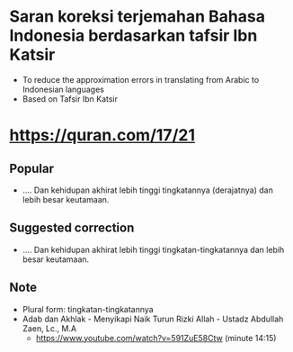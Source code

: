 # Saran koreksi terjemahan Bahasa Indonesia berdasarkan tafsir Ibn Katsir
* To reduce the approximation errors in translating from Arabic to Indonesian languages
* Based on Tafsir Ibn Katsir

# https://quran.com/17/21
## Popular
* .... Dan kehidupan akhirat lebih tinggi tingkatannya (derajatnya) dan lebih besar keutamaan.

## Suggested correction
* .... Dan kehidupan akhirat lebih tinggi tingkatan-tingkatannya dan lebih besar keutamaan.

## Note
* Plural form: tingkatan-tingkatannya
* Adab dan Akhlak - Menyikapi Naik Turun Rizki Allah - Ustadz Abdullah Zaen, Lc., M.A
  * https://www.youtube.com/watch?v=591ZuE58Ctw (minute 14:15)
